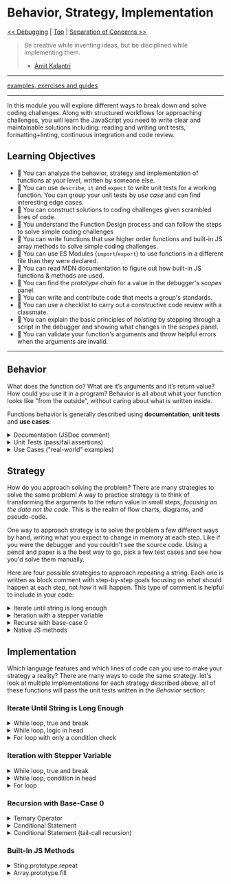 # Behavior, Strategy, Implementation

[<< Debugging](../debugging/README.md) | [Top](../README.md) | [Separation of Concerns >>](../separation-of-concerns/README.md)

> Be creative while inventing ideas, but be disciplined while implementing them.
>
> - [Amit Kalantri](https://amitkalantri.com/tag/quotes-about-creativity/)

---

[examples, exercises and guides](https://github.com/HackYourFutureBelgium/behavior-strategy-implementation)

---

In this module you will explore different ways to break down and solve coding challenges. Along with structured workflows for approaching challenges, you will learn the JavaScript you need to write clear and maintainable solutions including: reading and writing unit tests, formatting+linting, continuous integration and code review.

## Learning Objectives

- 🥚 You can analyze the behavior, strategy and implementation of functions at your level, written by someone else.
- 🥚 You can use `describe`, `it` and `expect` to write unit tests for a working function. You can group your unit tests by _use case_ and can find interesting edge cases.
- 🥚 You can construct solutions to coding challenges given scrambled lines of code.
- 🥚 You understand the Function Design process and can follow the steps to solve simple coding challenges
- 🥚 You can write functions that use higher order functions and built-in JS array methods to solve simple coding challenges.
- 🥚 You can use ES Modules (`import`/`export`) to use functions in a different file than they were declared.
- 🐣 You can read MDN documentation to figure out how built-in JS functions & methods are used.
- 🐣 You can find the _prototype chain_ for a value in the debugger's _scopes_ panel.
- 🐣 You can write and contribute code that meets a group's standards.
- 🐣 You can use a checklist to carry out a constructive code review with a classmate.
- 🐥 You can explain the basic principles of _hoisting_ by stepping through a script in the debugger and showing what changes in the _scopes_ panel.
- 🐔 You can validate your function's arguments and throw helpful errors when the arguments are invalid.

---

## Behavior

What does the function do? What are it’s arguments and it’s return value? How could you use it in a program? Behavior is all about what your function looks like "from the outside", without caring about what is written inside.

Functions behavior is generally described using **documentation**, **unit tests** and **use cases**:

<details>
<summary>Documentation (JSDoc comment)</summary>

```js
/**
 * Repeats a string a specific number of times.
 *
 * @param {string} [text=''] - The string to repeat.
 * @param {number} [repetitions=1] - How many times to repeat the string.
 * @return {string} The text repeated `repetition` number of times.
 */
export const repeatString = (text = '', repetitions) => {
  // ... an implementation
};
```

</details>

<details>
<summary>Unit Tests (pass/fail assertions)</summary>

```js
import { repeatString } from './repeat-string.js';

describe('repeats a string any number of times:', () => {
  describe('an empty string', () => {
    it('should repeat "" 0 times', () => {
      expect(repeatString('', 0)).toEqual('');
    });
    it('should repeat "" 10 times', () => {
      expect(repeatString('', 10)).toEqual('');
    });
    it('should repeat "" 100 times', () => {
      expect(repeatString('', 100)).toEqual('');
    });
  });
  describe('zero repetitions', () => {
    it('a non-empty string repeated 0 times -> ""', () => {
      expect(repeatString('asdf', 0)).toEqual('');
    });
    it('a longer string repeated 0 times -> ""', () => {
      expect(repeatString('tommywalk', 0)).toEqual('');
    });
  });
  describe('standard use cases', () => {
    it('should repeat a phrase 3 times', () => {
      expect(repeatString('go to school', 3)).toEqual(
        'go to schoolgo to schoolgo to school'
      );
    });
    it('should repeat phrases with punctuation', () => {
      expect(repeatString('"Go!", said Dr. Seuss?', 2)).toEqual(
        '"Go!", said Dr. Seuss?"Go!", said Dr. Seuss?'
      );
    });
    it('should repeat strings with special characters', () => {
      expect(repeatString('\\ \n \t s', 2)).toEqual('\\ \n \t s\\ \n \t s');
    });
  });
  describe('default values', () => {
    it('should repeat 1 time by default (second parameter)', () => {
      expect(repeatString('asdf')).toEqual('asdf');
    });
    it('should repeat "" by default (first parameter)', () => {
      expect(repeatString()).toEqual('');
    });
  });
});
```

</details>

<details>
<summary>Use Cases ("real-world" examples)</summary>

```js
import { promptForString } from '../prompts/prompt-for-string.js';
import { promptForNumber } from '../prompts/prompt-for-number.js';

import { repeatString } from '../utils/repeat-string.js';

// repeating a string inside an I/O loop
let repeatedText = '';
while (true) {
  const userString = promptForString('input a string to repeat');
  const userRepetitions = promptForNumber('how many times to repeat it?');
  const repeatedInput = repeatString(userString, userRepetitions);
  const userConfirmed = confirm(`is this correct: "${repeatedInput}"`);
  if (userConfirmed) {
    repeatedText = repeatedInput;
    break;
  }
}
console.log(repeatedText);
```

```js
import { repeatString } from '../utils/repeat-string.js';

// repeating a string from the DOM
const userString = document.getElementById('text-input').value;
const userRepetitions = document.getElementById('number-input').value;
const repeatedInput = repeatString(userString, userRepetitions);
document.getElementById('repeated-value-display').innerHTML = repeatedInput;
```

</details>

## Strategy

How do you approach solving the problem? There are many strategies to solve the same problem! A way to practice strategy is to think of transforming the arguments to the return value in small steps, _focusing on the data not the code_. This is the realm of flow charts, diagrams, and pseudo-code.

One way to approach strategy is to solve the problem a few different ways by hand, writing what you expect to change in memory at each step. Like if you were the debugger and you couldn't see the source code. Using a pencil and paper is a the best way to go, pick a few test cases and see how you'd solve them manually.

Here are four possible strategies to approach repeating a string. Each one is written as block comment with step-by-step goals focusing on _what_ should happen at each step, not _how_ it will happen. This type of comment is helpful to include in your code:

<details>
<summary>Iterate until string is long enough</summary>

```js
/* iterating until the new string's length is correct

  repeatString(text, repetitions) =>
    1. calculate the final length for the new string
    2. create a new string to fill with many text's
    3. iterate as long as the new string is too short
      a. check if the new string is long enough
        stop if it is, keep going if it is not
      b. append text to the new
      c. repeat
    return: the new repeated string

*/
```

</details>

<details>
<summary>Iteration with a stepper variable</summary>

```js
/* iterating over the number of repetitions

  repeatString(text, repetitions) =>
    1. create a new string to fill with many text's
    2. create a stepper variable, starting at 0
    3. iterate from 0 to repetitions
      a. check if stepper is still less than repetitions
        keep going if it is, otherwise stop iterating
      b. append text to the new string
      c. increment the stepper
      d. repeat
    return: the new repeated string

*/
```

</details>

<details>
<summary>Recurse with base-case 0</summary>

```js
/* recursion with base-case 0

  i'm using 0 as the base-case because that is the fewest possible repetitions
  zero repetitions is an empty string, so if repetitions is 0 it will return ''

  otherwise i'll need to combine the text with a string that has one fewer reptitions

  repeatString(text, repetitions) =>
    base-case: repetitions is 0
      return: an empty string
    recursive case: repetitions is greater than 0
      nextRepetitions = subtract one from repetitions
      recursedValue = recursively call repeatString with text and nextRepetitions
      return: text + recursedValue

*/
```

</details>

<details>
<summary>Native JS methods</summary>

```js
/* use built-in .js methods

  repeatString(text, repetitions) =>
    1. make sure the data is the correct type and format for the method you're using
    2. use the method
    return: the result

*/
```

</details>

## Implementation

Which language features and which lines of code can you use to make your strategy a reality? There are many ways to code the same strategy. let's look at multiple implementations for each strategy described above, all of these functions will pass the unit tests written in the _Behavior_ section:

### Iterate Until String is Long Enough

<details>
<summary>While loop, true and break</summary>

```js
/* unconventional and pretty old-school
  there is a lot of reinventing the wheel
  while loops are designed to check conditions
  this is not the simplest solution to read or maintin
*/
export const repeatString = (text = '', repetitions = 1) => {
  const finalLength = text.length * repetitions;
  let repeatedText = '';
  while (true) {
    if (repeatedText.length === finalLength) {
      break;
    }
    repeatedText = repeatedText + text;
  }
  return repeatedText;
};
```

</details>

<details>
<summary>While loop, logic in head</summary>

```js
/* the cleanest implementation for this strategy
  it uses the language feature designed for this type of strategy
*/
export const repeatString = (text = '', repetitions = 1) => {
  const finalLength = text.length * repetitions;
  let repeatedText = '';
  while (repeatedText.length < finalLength) {
    repeatedText += text;
  }
  return repeatedText;
};
```

</details>

<details>
<summary>For loop with only a condition check</summary>

```js
/* not the best implementation, it's confusing to read
  this strategy does not use stepping, and for loops are designed for stepping
  implementing this strategy with a for loop is putting a square peg in a round hole

  when someone sees a for loop they expect it to be used like a for loop
  this implementation uses a for loop like a while loop
  the computer doesn't care, but the intention is confusing for other devs
*/
export const repeatString = (text = '', repetitions = 1) => {
  const finalLength = text.length * repetitions;
  let repeatedText = '';
  for (; repeatedText.length < finalLength; ) {
    repeatedText += text;
  }
  return repeatedText;
};
```

</details>

### Iteration with Stepper Variable

<details>
<summary>While loop, true and break</summary>

```js
/* unconventional and pretty old-school
  there is a lot of reinventing the wheel
  while loops are designed to check conditions
  this is not the simplest solution to read or maintain
*/
export const repeatString = (text = '', repetitions = 1) => {
  let repeatedText = '';
  let count = 0;
  while (true) {
    if (count === repetitions) {
      break;
    }
    repeatedText += text;
    count++;
  }
  return repeatedText;
};
```

</details>

<details>
<summary>While loop, condition in head</summary>

```js
/* a better way to user the while loop since the condition is known
  easier to read and more conventional than the previous implementation
  maybe you find this easier to read than a for loop
*/
export const repeatString = (text = '', repetitions = 1) => {
  let repeatedText = '';
  let count = 0;
  while (count < repetitions) {
    repeatedText = repeatedText + text;
    count++;
  }
  return repeatedText;
};
```

</details>

<details>
<summary>For loop</summary>

```js
/* the cleanest implementation for this strategy
  it uses the language feature designed for stepping
*/
export const repeatString = (text = '', repetitions = 1) => {
  let repeatedText = '';
  for (let count = 0; count < repetitions; count++) {
    repeatedText += text;
  }
  return repeatedText;
};
```

</details>

### Recursion with Base-Case 0

<details>
<summary>Ternary Operator</summary>

```js
// in all it's ES6 one-line glory
// some people find this easier to read than conditionals
export const repeatString = (text = '', repetitions = 1) =>
  repetitions === 0 ? '' : text + repeatString(text, nextRepetitions - 1);
```

</details>

<details>
<summary>Conditional Statement</summary>

```js
// good old fashioned conditional blocks
// some people find this easier to read than ternaries
export const repeatString = (text = '', repetitions = 1) => {
  if (repetitions === 0) {
    return '';
  } else {
    const nextRepetitions = repetitions - 1;
    const oneRepetitionShort = repeatString(text, nextRepetitions);
    return text + oneRepetitionShort;
  }
};
```

</details>

<details>
<summary>Conditional Statement (tail-call recursion)</summary>

```js
/* this implementation is "backwards compatible"
  that means that it has a different signature (the extra `repeated` parameter)
  but can still replace previous implementations without breaking anything
*/
export const repeatString = (text = '', repetitions = 1, repeated = '') => {
  if (repetitions === 0) {
    return repeated;
  } else {
    const nextRepeated = repeated + text;
    const nextRepetitions = repetitions - 1;
    return repeatString(text, nextRepetitions, nextRepeated);
  }
};
```

</details>

### Built-In JS Methods

<details>
<summary>Sting.prototype.repeat</summary>

```js
// short and sweet, no room for mistakes
export const repeatString = (text = '', repetitions = 1) =>
  text.repeat(repetitions);
```

</details>

<details>
<summary>Array.prototype.fill</summary>

```js
// less clear and more complex, but still pretty clear to read
export const repeatString = (text = '', repetitions = 1) => {
  const oneEntryPerRepetition = Array(repetitions).fill(text);
  const repeatedString = oneEntryPerRepetition.join('');
  return repeatedString;
};
```

---

## Learning Objectives

> this module stays close to the code, so to speak. It does not intend to go towards abstracting algorithms, complexity or other CSy concepts.
>
> the objective is that students are prepared to collaborate on a shared code base by learning to write clean and language-specific code, and decipher then improve less clean code.
>
> "at their level" and "level-appropriate" is not yet well-defined. It's some combination of language features used, complexity of strategy, and complexity of the problem. for most objectives it _does not_ require that they could write the solution themselves.

- 🥚 **Analyzing Functions**: A student can analyze a function written at or near their level. This includes:
  - _Behavior_: How would you document the function, what test cases does it pass, and how might you use it in a program
  - _Strategy_: Roughly, how could you translate this solution to pseudo-code.
  - _Implementation_: What language features were used, and what are some alternate language features that could be used
- 🥚 **Testing Existing Functions**: A student can write unit tests for a working function using the `describe`/`it`/`expect(_).toEqual(_)` syntax. This includes grouping test cases into logical test suites.
- 🥚 **Function Design**: A student can explain the function-design process and can successfully apply it to write 2+ solutions matching the behavior of a given function (assuming the behavior is at their level). The solutions do not need to implement different strategies, consider edge cases, or check for invalid arguments.
- 🥚 **Generating Documentation**: A student can write a correct JSDoc for their functions and use a provided script to generate markdown documentation in a separate file.
- 🐣 **Array Strategies**: A student can determine which of the primary array strategies (`map`, `filter`, `reduce`, `every`, `some`) are helpful for a specific problem at their level.
- 🐣 **Higher-Order Functions in Array Methods**: A student can explain how a higher order function works, and write a callback for use in the primary array methods (for a problem at their level).
- 🐣 **Test-Driven Development**: A student can write basic unit tests for a problem they understand without having a solution to validate their tests. They can use their tests as a guide to develop a solution. They do not need to consider edge cases or invalid arguments.
- 🐣 **Testing Side-Effects**: A student can write a suite of unit tests to ensure that; 1) a function does not modify it's reference-type arguments, 2) the function returns a new array/object.
- 🐣 **Linting**: A student understands the purpose of linting (static analysis) and can successfully fix linting mistakes in a given function.
- 🐣 **ECMAScript Modules**: A student can use `export const functionName = () => {};` and `import { functionName } from './file-name.js'` syntax to separate unit tests from the function definition.
- 🐣 **Continuous Integration**: A student can check CI scripts locally to ensure their code will pass CI checks when it is pushed.
- 🐣 **Code Review**: A student can use a provided checklist and passing/failing CI checks to review a classmate's function (given the solution is at their level).
- 🐥 **Testing Edge Cases**: A student can identify and write unit tests for tricky edge cases.
- 🐥 **Writing Guards**: A student can write guards for their function parameters that enforce the function's documented parameter types.
- 🐥 **Testing Guards**: A student can use `expect(() => _).toThrow(_)` to unit-test their guards' error type and message.
- 🐥 **Hoisting**: A student can find hoisted functions and variables in the browser's debugger and explain the semantics of hoisting.
- 🐥 **Prototype Delegation**: A student can inspect a JS value in the browser's debugger/console and explain how to find which methods are available for that value.
